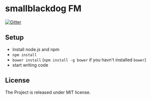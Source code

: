# smallblackdog FM
[![Gitter](https://badges.gitter.im/Join%20Chat.svg)](https://gitter.im/littletouch/smallblackdog?utm_source=badge&utm_medium=badge&utm_campaign=pr-badge)

## Setup

* Install node.js and npm
* `npm install`
* `bower install` (`npm install -g bower` if you havn't installed `bower`)
* start writing code

## License

The Project is released under MIT license.